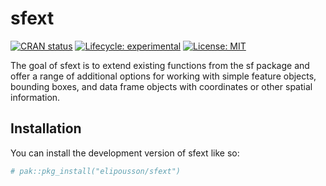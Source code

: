 
<!-- README.md is generated from README.Rmd. Please edit that file -->

# sfext

<!-- badges: start -->

[![CRAN
status](https://www.r-pkg.org/badges/version/sfext)](https://CRAN.R-project.org/package=sfext)
[![Lifecycle:
experimental](https://img.shields.io/badge/lifecycle-experimental-orange.svg)](https://lifecycle.r-lib.org/articles/stages.html#experimental)
[![License:
MIT](https://img.shields.io/badge/License-MIT-yellow.svg)](https://opensource.org/licenses/MIT)
<!-- badges: end -->

The goal of sfext is to extend existing functions from the sf package
and offer a range of additional options for working with simple feature
objects, bounding boxes, and data frame objects with coordinates or
other spatial information.

## Installation

You can install the development version of sfext like so:

``` r
# pak::pkg_install("elipousson/sfext")
```
